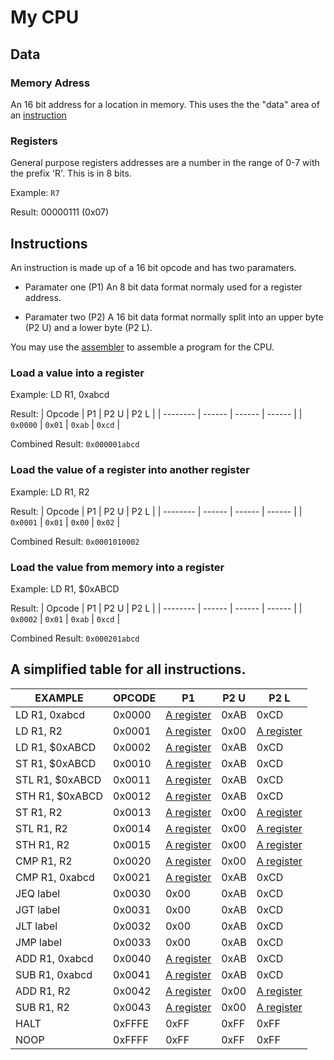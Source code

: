 # My CPU

## Data

### Memory Adress
An 16 bit address for a location in memory. This uses the the "data" area of an [instruction](#instructions)

### Registers
General purpose registers addresses are a number in the range of 0-7 with the prefix 'R'. This is in 8 bits.

Example: `R7`

Result: 00000111 (0x07)

## Instructions

An instruction is made up of a 16 bit opcode and has two paramaters.

* Paramater one (P1)
    An 8 bit data format normaly used for a register address.

* Paramater two (P2)
    A 16 bit data format normally split into an upper byte (P2 U) and a lower byte (P2 L).


You may use the [assembler](asm.py) to assemble a program for the CPU.

### Load a value into a register

Example: LD R1, 0xabcd

Result:
| Opcode   | P1     | P2 U   | P2 L   |
| -------- | ------ | ------ | ------ |
| `0x0000` | `0x01` | `0xab` | `0xcd` |

Combined Result: `0x000001abcd`

### Load the value of a register into another register

Example: LD R1, R2

Result:
| Opcode   | P1     | P2 U   | P2 L   |
| -------- | ------ | ------ | ------ |
| `0x0001` | `0x01` | `0x00` | `0x02` |

Combined Result: `0x0001010002`

### Load the value from memory into a register

Example: LD R1, $0xABCD

Result:
| Opcode   | P1     | P2 U   | P2 L   |
| -------- | ------ | ------ | ------ |
| `0x0002` | `0x01` | `0xab` | `0xcd` |

Combined Result: `0x000201abcd`













## A simplified table for all instructions.

| EXAMPLE         | OPCODE | P1                       | P2 U   | P2 L                     |
| --------------- | ------ | ------------------------ | ------ | ------------------------ |
| LD R1, 0xabcd   | 0x0000 | [A register](#registers) | 0xAB   | 0xCD                     |
| LD R1, R2       | 0x0001 | [A register](#registers) | 0x00   | [A register](#registers) |
| LD R1, $0xABCD  | 0x0002 | [A register](#registers) | 0xAB   | 0xCD                     |
| ST R1, $0xABCD  | 0x0010 | [A register](#registers) | 0xAB   | 0xCD                     |
| STL R1, $0xABCD | 0x0011 | [A register](#registers) | 0xAB   | 0xCD                     |
| STH R1, $0xABCD | 0x0012 | [A register](#registers) | 0xAB   | 0xCD                     |
| ST R1, R2       | 0x0013 | [A register](#registers) | 0x00   | [A register](#registers) |
| STL R1, R2      | 0x0014 | [A register](#registers) | 0x00   | [A register](#registers) |
| STH R1, R2      | 0x0015 | [A register](#registers) | 0x00   | [A register](#registers) |
| CMP R1, R2      | 0x0020 | [A register](#registers) | 0x00   | [A register](#registers) |
| CMP R1, 0xabcd  | 0x0021 | [A register](#registers) | 0xAB   | 0xCD                     |
| JEQ label       | 0x0030 | 0x00                     | 0xAB   | 0xCD                     |
| JGT label       | 0x0031 | 0x00                     | 0xAB   | 0xCD                     |
| JLT label       | 0x0032 | 0x00                     | 0xAB   | 0xCD                     |
| JMP label       | 0x0033 | 0x00                     | 0xAB   | 0xCD                     |
| ADD R1, 0xabcd  | 0x0040 | [A register](#registers) | 0xAB   | 0xCD                     |
| SUB R1, 0xabcd  | 0x0041 | [A register](#registers) | 0xAB   | 0xCD                     |
| ADD R1, R2      | 0x0042 | [A register](#registers) | 0x00   | [A register](#registers) |
| SUB R1, R2      | 0x0043 | [A register](#registers) | 0x00   | [A register](#registers) |
| HALT            | 0xFFFE | 0xFF                     | 0xFF   | 0xFF                     |
| NOOP            | 0xFFFF | 0xFF                     | 0xFF   | 0xFF                     |
